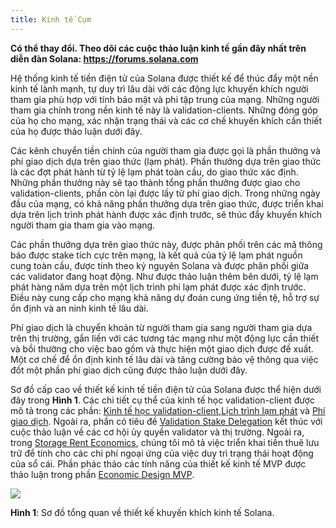 ```yaml
---
title: Kinh tế Cụm
---
```


**Có thể thay đổi. Theo dõi các cuộc thảo luận kinh tế gần đây nhất trên diễn đàn Solana: https://forums.solana.com**

Hệ thống kinh tế tiền điện tử của Solana được thiết kế để thúc đẩy một nền kinh tế lành mạnh, tự duy trì lâu dài với các động lực khuyến khích người tham gia phù hợp với tính bảo mật và phi tập trung của mạng. Những người tham gia chính trong nền kinh tế này là validation-clients. Những đóng góp của họ cho mạng, xác nhận trạng thái và các cơ chế khuyến khích cần thiết của họ được thảo luận dưới đây.

Các kênh chuyển tiền chính của người tham gia được gọi là phần thưởng và phí giao dịch dựa trên giao thức (lạm phát). Phần thưởng dựa trên giao thức là các đợt phát hành từ tỷ lệ lạm phát toàn cầu, do giao thức xác định. Những phần thưởng này sẽ tạo thành tổng phần thưởng được giao cho validation-clients, phần còn lại được lấy từ phí giao dịch. Trong những ngày đầu của mạng, có khả năng phần thưởng dựa trên giao thức, được triển khai dựa trên lịch trình phát hành được xác định trước, sẽ thúc đẩy khuyến khích người tham gia tham gia vào mạng.

Các phần thưởng dựa trên giao thức này, được phân phối trên các mã thông báo được stake tích cực trên mạng, là kết quả của tỷ lệ lạm phát nguồn cung toàn cầu, được tính theo kỷ nguyên Solana và được phân phối giữa các validator đang hoạt động. Như được thảo luận thêm bên dưới, tỷ lệ lạm phát hàng năm dựa trên một lịch trình phi lạm phát được xác định trước. Điều này cung cấp cho mạng khả năng dự đoán cung ứng tiền tệ, hỗ trợ sự ổn định và an ninh kinh tế lâu dài.

Phí giao dịch là chuyển khoản từ người tham gia sang người tham gia dựa trên thị trường, gắn liền với các tương tác mạng như một động lực cần thiết và bồi thường cho việc bao gồm và thực hiện một giao dịch được đề xuất. Một cơ chế để ổn định kinh tế lâu dài và tăng cường bảo vệ thông qua việc đốt một phần phí giao dịch cũng được thảo luận dưới đây.

Sơ đồ cấp cao về thiết kế kinh tế tiền điện tử của Solana được thể hiện dưới đây trong **Hình 1**. Các chi tiết cụ thể của kinh tế học validation-client được mô tả trong các phần: [Kinh tế học validation-client](ed_validation_client_economics/ed_vce_overview.md),[Lịch trình lạm phát](ed_validation_client_economics/ed_vce_state_validation_protocol_based_rewards.md) và [Phí giao dịch](ed_validation_client_economics/ed_vce_state_validation_transaction_fees.md). Ngoài ra, phần có tiêu đề [Validation Stake Delegation](ed_validation_client_economics/ed_vce_validation_stake_delegation.md) kết thúc với cuộc thảo luận về các cơ hội ủy quyền validator và thị trường. Ngoài ra, trong [Storage Rent Economics](ed_storage_rent_economics.md), chúng tôi mô tả việc triển khai tiền thuê lưu trữ để tính cho các chi phí ngoại ứng của việc duy trì trạng thái hoạt động của sổ cái. Phần phác thảo các tính năng của thiết kế kinh tế MVP được thảo luận trong phần [Economic Design MVP](ed_mvp.md).

![](/img/economic_design_infl_230719.png)

**Hình 1**: Sơ đồ tổng quan về thiết kế khuyến khích kinh tế Solana.
